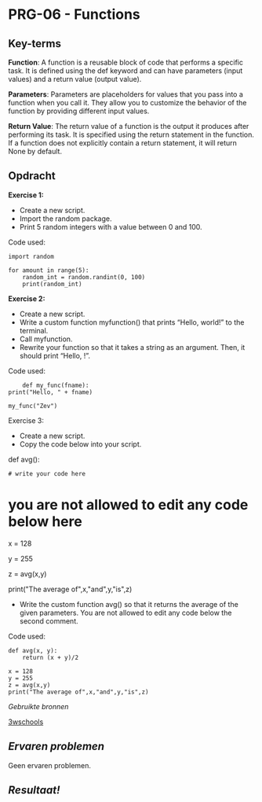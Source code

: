 **PRG-06 - Functions**
===
**Key-terms**
---

**Function**: A function is a reusable block of code that performs a specific task. It is defined using the def keyword and can have parameters (input values) and a return value (output value).

**Parameters**: Parameters are placeholders for values that you pass into a function when you call it. They allow you to customize the behavior of the function by providing different input values.

**Return Value**: The return value of a function is the output it produces after performing its task. It is specified using the return statement in the function. If a function does not explicitly contain a return statement, it will return None by default.



**Opdracht**
---
**Exercise 1:**
- Create a new script.
- Import the random package.
- Print 5 random integers with a value between 0 and 100.

Code used:

    import random

    for amount in range(5):
        random_int = random.randint(0, 100)
        print(random_int)    

**Exercise 2:**
- Create a new script.
- Write a custom function myfunction() that prints “Hello, world!” to the terminal. 
- Call myfunction.
- Rewrite your function so that it takes a string as an argument. Then, it should print “Hello, <string>!”.

Code used:

        def my_func(fname):
    print("Hello, " + fname)
          
    my_func("Zev")

Exercise 3:
- Create a new script.
- Copy the code below into your script.

def avg():

	# write your code here

# you are not allowed to edit any code below here

x = 128

y = 255

z = avg(x,y)

print("The average of",x,"and",y,"is",z)

- Write the custom function avg() so that it returns the average of the given parameters. You are not allowed to edit any code below the second comment.

Code used:
   
    def avg(x, y):
        return (x + y)/2

    x = 128
    y = 255
    z = avg(x,y)
    print("The average of",x,"and",y,"is",z)


*Gebruikte bronnen*

[3wschools](https://www.w3schools.com/python/python_functions.asp)

*Ervaren problemen*
---
Geen ervaren problemen.

*Resultaat!*
---

